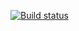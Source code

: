 [![Build status](https://ci.appveyor.com/api/projects/status/vjsk4krckwpsa89c?svg=true)](https://ci.appveyor.com/project/solarlime/ajs-homework-3-1)
